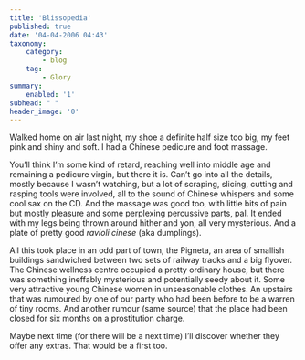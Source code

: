 ```yaml
---
title: 'Blissopedia'
published: true
date: '04-04-2006 04:43'
taxonomy:
    category:
        - blog
    tag:
        - Glory
summary:
    enabled: '1'
subhead: " "
header_image: '0'
---
```


Walked home on air last night, my shoe a definite half size too big, my feet pink and shiny and soft. I had a Chinese pedicure and foot massage.

You’ll think I’m some kind of retard, reaching well into middle age and remaining a pedicure virgin, but there it is. Can’t go into all the details, mostly because I wasn’t watching, but a lot of scraping, slicing, cutting and rasping tools were involved, all to the sound of Chinese whispers and some cool sax on the CD. And the massage was good too, with little bits of pain but mostly pleasure and some perplexing percussive parts, pal. It ended with my legs being thrown around hither and yon, all very mysterious. And a plate of pretty good _ravioli cinese_ (aka dumplings).

All this took place in an odd part of town, the Pigneta, an area of smallish buildings sandwiched between two sets of railway tracks and a big flyover. The Chinese wellness centre occupied a pretty ordinary house, but there was something ineffably mysterious and potentially seedy about it. Some very attractive young Chinese women in unseasonable clothes. An upstairs that was rumoured by one of our party who had been before to be a warren of tiny rooms. And another rumour (same source) that the place had been closed for six months on a prostitution charge.

Maybe next time (for there will be a next time) I’ll discover whether they offer any extras. That would be a first too.
